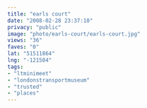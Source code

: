 ```yaml
---
title: "earls court"
date: "2008-02-28 23:37:10"
privacy: "public"
image: "photo/earls-court/earls-court.jpg"
views: "36"
faves: "0"
lat: "51511864"
lng: "-121504"
tags:
- "ltminimeet"
- "londonstransportmuseum"
- "trusted"
- "places"
---
```


